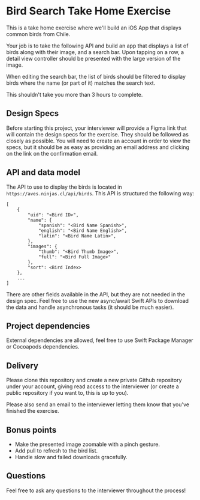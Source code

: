 # Bird Search Take Home Exercise

This is a take home exercise where we'll build an iOS App that displays common birds from Chile.

Your job is to take the following API and build an app that displays a list of birds along with
their image, and a search bar. Upon tapping on a row, a detail view controller should be presented
with the large version of the image.

When editing the search bar, the list of birds should be filtered to display birds where the name
(or part of it) matches the search text.

This shouldn't take you more than 3 hours to complete.

## Design Specs

Before starting this project, your interviewer will provide a Figma link that will contain the
design specs for the exercise. They should be followed as closely as possible. You will need to
create an account in order to view the specs, but it should be as easy as providing an email address
and clicking on the link on the confirmation email.

## API and data model

The API to use to display the birds is located in `https://aves.ninjas.cl/api/birds`. This API is
structured the following way:

```
[
    {
        "uid": "<Bird ID>",
        "name": {
            "spanish": "<Bird Name Spanish>",
            "english": "<Bird Name English>",
            "latin": "<Bird Name Latin>",
        },
        "images": {
            "thumb": "<Bird Thumb Image>",
            "full": "<Bird Full Image>"
        },
        "sort": <Bird Index>
    },
    ...
]
```

There are other fields available in the API, but they are not needed in the design spec. Feel free
to use the new async/await Swift APIs to download the data and handle asynchronous tasks (it should
be much easier).

## Project dependencies

External dependencies are allowed, feel free to use Swift Package Manager or Cocoapods dependencies.

## Delivery

Please clone this repository and create a new private Github repository under your account, giving
read access to the interviewer (or create a public repository if you want to, this is up to you).

Please also send an email to the interviewer letting them know that you've finished the exercise.

## Bonus points

* Make the presented image zoomable with a pinch gesture.
* Add pull to refresh to the bird list.
* Handle slow and failed downloads gracefully.

## Questions

Feel free to ask any questions to the interviewer throughout the process!